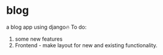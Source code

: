# blog
a blog app using django🔥
To do:
  1. some new features
  2. Frontend - make layout for new and existing functionality.

